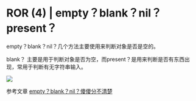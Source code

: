 # ROR (4) | empty？blank？nil？present？

empty？blank？nil？几个方法主要使用来判断对象是否是空的。

blank？ 主要是用于判断对象是否为空，而present？是用来判断是否有东西出现，常用于判断有无字符串输入。

![](http://p1.bpimg.com/567571/b2d6a286c41f2a7c.png)

参考文章 [empty？blank？nil？傻傻分不清楚](http://sibevin.github.io/posts/2014-11-11-103928-rails-empty-vs-blank-vs-nil)

